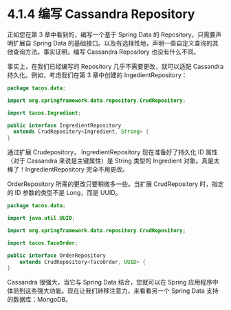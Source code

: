# 4.1.4 编写 Cassandra Repository

正如您在第 3 章中看到的，编写一个基于 Spring Data 的 Repository，只需要声明扩展自 Spring Data 的基础接口。以及有选择性地，声明一些自定义查询的其他查询方法。事实证明，编写 Cassandra Repository 也没有什么不同。

事实上，在我们已经编写的 Repository 几乎不需要更改，就可以适配 Cassandra 持久化。例如，考虑我们在第 3 章中创建的 IngedientRepository：


```java
package tacos.data;

import org.springframework.data.repository.CrudRepository;

import tacos.Ingredient;

public interface IngredientRepository
  extends CrudRepository<Ingredient, String> {
}

```

通过扩展 Crudepository， IngredientRepository 现在准备好了持久化 ID 属性（对于 Cassandra 来说是主键属性）是 String 类型的 Ingredient 对象。真是太棒了！IngredientRepository 完全不用更改。

OrderRepository 所需的更改只要稍微多一些。当扩展 CrudRepository 时，指定的 ID 参数的类型不是 Long，而是 UUID。

```java
package tacos.data;

import java.util.UUID;

import org.springframework.data.repository.CrudRepository;

import tacos.TacoOrder;

public interface OrderRepository
    extends CrudRepository<TacoOrder, UUID> {
}
```

Cassandra 很强大，当它与 Spring Data 结合，您就可以在 Spring 应用程序中体验到这些强大功能。现在让我们转移注意力，来看看另一个 Spring Data 支持的数据库：MongoDB。


